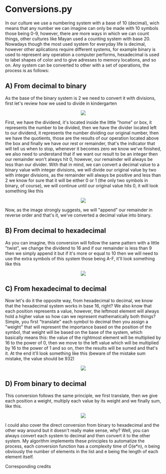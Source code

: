 # Conversions.py

In our culture we use a numbering system with a base of 10 (decimal), wich means that any number we can imagine can only be made with 10 symbols those being 0-9, however, there are more ways in which we can count things, other cultures like Mayan used a counting system with base 20. Nowadays though the most used system for everyday life is decimal, however other aplications require different systems, for example binary is used to represent any operation a computer performs, hexadecimal is used to label shapes of color and to give adresses to memory locations, and so on. Any system can be converted to other with a set of operations, the process is as follows:

## A) From decimal to binary

As the base of the binary system is 2 we need to convert it with divisions, first let's review how we used to divide in kindergarten

<p align="center">
  <img src="https://user-images.githubusercontent.com/110910843/192008621-847c551f-e611-437b-a31e-05bcea91fc8b.png">
</p>

First, we have the dividend, it's located inside the little "home" or box, it represents the number to be divided, then we have the divider located left to our dividend, it represents the number dividing our original number, then we have the quotients, those are the results of our operation located above the box and finally we have our rest or remainder, that's the indicator that will tell us when to stop, whenever it becomes zero we know we've finished, we also need to understand that if we want our result to be an integer then our remainder won't always hit 0, however, our remainder will always be less than our divider. With that in mind, we can convert a decimal value to a binary value with integer divisions, we will divide our original value by two with integer divisions, as the remainder will always be positive and less than 2 we know for sure that it will be either 0 or 1 (the only two symbols in binary, of course), we will continue until our original value hits 0, it will look something like this 

<p align="center">
  <img src="https://user-images.githubusercontent.com/110910843/192010862-40c8a046-758f-42bb-80fc-0a5ed64fc6e1.png">
</p>
Now, as the image strongly suggests, we will "append" our remainder in reverse order and that's it, we've converted a decimal value into binary.

## B) From decimal to hexadecimal

As you can imagine, this conversion will follow the same pattern with a little "twist", we change the dividend to 16 and if our remainder is less than 9 then we simply append it but if it's more or equal to 10 then we will need to use the extra symbols of this system those being A-F, it'll look something like this

<p align="center">
  <img src="https://d138zd1ktt9iqe.cloudfront.net/media/seo_landing_files/decimal-to-hexadecimal-1647336473.png">
</p>


## C) From hexadecimal to decimal

Now let's do it the opposite way, from hexadecimal to decimal, we know that the hexadecimal system works in base 16, right? We also know that each position represents a value, however, the leftmost element will always hold a higher value so how can we represent mathematically both things? Simple, you first "translate" each symbol to decimal then you assign a "weight" that will represent the importance based on the position of the symbol, that weight will be based on the base of the system, which basically means this: the value of the rightmost element will be multiplied by 16 to the power of 0, then we move to the left value which will be multiplied by 16 to the power of 1 and so on, then the results will be sumed and that's it. At the end it'll look something like this (beware of the mistake sum mistake, the value should be 932)

<p align="center">
  <img src="https://user-images.githubusercontent.com/110910843/192014883-3537fd67-7669-42f7-9942-113aeab7c0a9.png">
</p>

## D) From binary to decimal

This conversion follows the same principle, we first translate, then we give each position a weight, multiply each value by its weight and we finally sum, like this.

<p align="center">
  <img src="https://www.w3resource.com/w3r_images/javascript-math-image-exercise-2.svg">
</p>

I could also cover the direct conversion from binary to hexadecimal and the other way around but it doesn't really make sense, why? Well, you can always convert each system to decimal and then convert it to the other system. My algorithm implements these principles to automatize the process, each conversion function has a complexity time of O(e*n), n being obviously the number of elements in the list and e being the length of each element itself.


Corresponding credits

